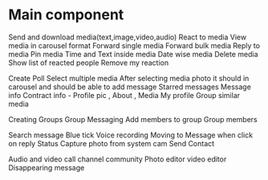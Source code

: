 # Main component

Send and download media(text,image,video,audio)
React to media
View media in carousel format
Forward single media
Forward bulk media
Reply to media
Pin media
Time and Text inside media
Date wise media
Delete media
Show list of reacted people
Remove my reaction

Create Poll
Select multiple media
After selecting media photo it should in carousel and should be able to add message
Starred messages
Message info
Contract info - Profile pic , About , Media
My profile
Group similar media

Creating Groups
Group Messaging
Add members to group
Group members

Search message
Blue tick
Voice recording
Moving to Message when click on reply
Status
Capture photo from system cam
Send Contact

Audio and video call
channel
community
Photo editor
video editor
Disappearing message
